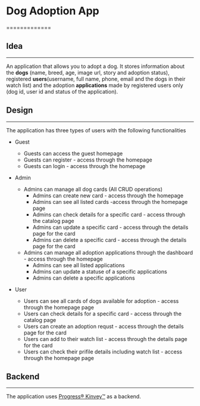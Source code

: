 # Dog Adoption App
============= 

## Idea
---------------

An application that allows you to adopt a dog. It stores information about the **dogs** (name, breed, age, image url, story and adoption status), registered **users**(username, full name, phone, email and the dogs in their watch list) and the adoption **applications** made by registered users only (dog id, user id and status of the application).

## Design
---------------
The application has three types of users with the following functionalities

* Guest
    * Guests can access the guest homepage
    * Guests can register - access through the homepage
    * Guests can login - access through the homepage

* Admin
    * Admins can manage all dog cards (All CRUD operations)
        * Admins can create new card - access through the homepage
        * Admins can see all listed cards -access through the homepage page
        * Admins can check details for a specific card - access through the catalog page
        * Admins can update a specific card - access through the details page for the card
        * Admins can delete a specific card - access through the details page for the card
    * Admins can manage all adoption applications through the dashboard - access through the homepage
        * Admins can see all listed applications
        * Admins can update a statuse of a specific applications
        * Admins can delete a specific applications

* User
    * Users can see all cards of dogs available for adoption - access through the homepage page
    * Users can check details for a specific card - access through the catalog page
    * Users can create an adoption requst - access through the details page for the card
    * Users can add to their watch list - access through the details page for the card
    * Users can check their prifile details including watch list - access through the homepage page

## Backend
---------------
The application uses [Progress® Kinvey™](https://www.progress.com/kinvey "Progress® Kinvey™") as a backend. 




